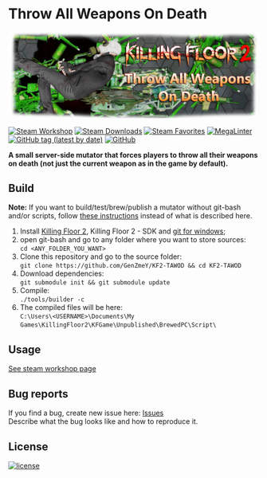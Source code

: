 # Throw All Weapons On Death

[![Banner](PublicationContent/mutbanner.png)](https://steamcommunity.com/sharedfiles/filedetails/?id=2379769040)

[![Steam Workshop](https://img.shields.io/static/v1?message=workshop&logo=steam&labelColor=gray&color=blue&logoColor=white&label=steam%20)](https://steamcommunity.com/sharedfiles/filedetails/?id=2379769040)
[![Steam Downloads](https://img.shields.io/steam/downloads/2379769040)](https://steamcommunity.com/sharedfiles/filedetails/?id=2379769040)
[![Steam Favorites](https://img.shields.io/steam/favorites/2379769040)](https://steamcommunity.com/sharedfiles/filedetails/?id=2379769040)
[![MegaLinter](https://github.com/GenZmeY/KF2-TAWOD/actions/workflows/mega-linter.yml/badge.svg?branch=master)](https://github.com/GenZmeY/KF2-TAWOD/actions/workflows/mega-linter.yml)
[![GitHub tag (latest by date)](https://img.shields.io/github/v/tag/GenZmeY/KF2-TAWOD)](https://github.com/GenZmeY/KF2-TAWOD/tags)
[![GitHub](https://img.shields.io/github/license/GenZmeY/KF2-TAWOD)](https://www.gnu.org/licenses/gpl-3.0.en.html)

**A small server-side mutator that forces players to throw all their weapons on death (not just the current weapon as in the game by default).**  

## Build
**Note:** If you want to build/test/brew/publish a mutator without git-bash and/or scripts, follow [these instructions](https://tripwireinteractive.atlassian.net/wiki/spaces/KF2SW/pages/26247172/KF2+Code+Modding+How-to) instead of what is described here.
1. Install [Killing Floor 2](https://store.steampowered.com/app/232090/Killing_Floor_2/), Killing Floor 2 - SDK and [git for windows](https://git-scm.com/download/win);
2. open git-bash and go to any folder where you want to store sources:  
`cd <ANY_FOLDER_YOU_WANT>`  
3. Clone this repository and go to the source folder:  
`git clone https://github.com/GenZmeY/KF2-TAWOD && cd KF2-TAWOD`
4. Download dependencies:  
`git submodule init && git submodule update`  
5. Compile:  
`./tools/builder -c`  
5. The compiled files will be here:  
`C:\Users\<USERNAME>\Documents\My Games\KillingFloor2\KFGame\Unpublished\BrewedPC\Script\`

## Usage
[See steam workshop page](https://steamcommunity.com/sharedfiles/filedetails/?id=2379769040)

## Bug reports
If you find a bug, create new issue here: [Issues](https://github.com/GenZmeY/KF2-TAWOD/issues)  
Describe what the bug looks like and how to reproduce it.  

## License
[![license](https://www.gnu.org/graphics/gplv3-with-text-136x68.png)](LICENSE)
